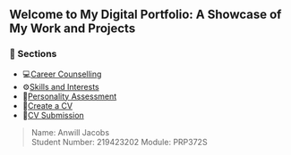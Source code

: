 ## Welcome to My Digital Portfolio: A Showcase of My Work and Projects

### 📂 Sections

- 💻[Career Counselling](career-counselling.md)
- ⚙️[Skills and Interests](skills-and-interests.md)
- 🧠[Personality Assessment](personality-assessment.md)
- 📝[Create a CV](create-a-cv.md)
- 📃[CV Submission](cv-submission.md) 

> Name: Anwill Jacobs  
> Student Number: 219423202 
> Module: PRP372S
